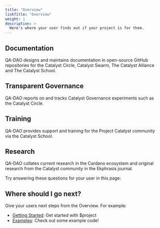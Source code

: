 ```yaml
---
title: "Overview"
linkTitle: "Overview"
weight: 1
description: >
  Here's where your user finds out if your project is for them.
---
```


## Documentation
QA-DAO designs and maintains documentation in open-source GitHub repositories for the Catalyst Circle, Catalyst Swarm, The Catalyst Alliance and The Catalyst School.

## Transparent Governance
QA-DAO reports on and tracks Catalyst Governance experiments such as the Catalyst Circle.

## Training
QA-DAO provides support and training for the Project Catalyst community via the Catalyst School.

## Research
QA-DAO collates current research in the Cardano ecosystem and original research from the Catalyst community in the Ekphrasis journal.

Try answering these questions for your user in this page:

## Where should I go next?

Give your users next steps from the Overview. For example:

* [Getting Started](/docs/getting-started/): Get started with $project
* [Examples](/docs/examples/): Check out some example code!


